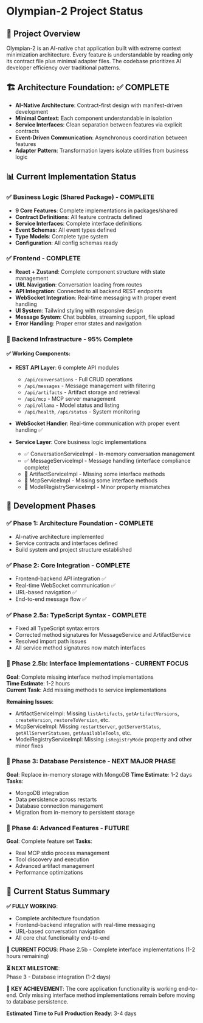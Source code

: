 # Olympian-2 Project Status

## 🎯 Project Overview

Olympian-2 is an AI-native chat application built with extreme context minimization architecture. Every feature is understandable by reading only its contract file plus minimal adapter files. The codebase prioritizes AI developer efficiency over traditional patterns.

## 🏗️ Architecture Foundation: ✅ COMPLETE

- **AI-Native Architecture**: Contract-first design with manifest-driven development
- **Minimal Context**: Each component understandable in isolation  
- **Service Interfaces**: Clean separation between features via explicit contracts
- **Event-Driven Communication**: Asynchronous coordination between features
- **Adapter Pattern**: Transformation layers isolate utilities from business logic

## 📊 Current Implementation Status

### ✅ Business Logic (Shared Package) - COMPLETE
- **9 Core Features**: Complete implementations in packages/shared
- **Contract Definitions**: All feature contracts defined
- **Service Interfaces**: Complete interface definitions  
- **Event Schemas**: All event types defined
- **Type Models**: Complete type system
- **Configuration**: All config schemas ready

### ✅ Frontend - COMPLETE
- **React + Zustand**: Complete component structure with state management
- **URL Navigation**: Conversation loading from routes
- **API Integration**: Connected to all backend REST endpoints
- **WebSocket Integration**: Real-time messaging with proper event handling
- **UI System**: Tailwind styling with responsive design
- **Message System**: Chat bubbles, streaming support, file upload
- **Error Handling**: Proper error states and navigation

### 🔧 Backend Infrastructure - 95% Complete

#### ✅ Working Components:
- **REST API Layer**: 6 complete API modules
  - `/api/conversations` - Full CRUD operations
  - `/api/messages` - Message management with filtering  
  - `/api/artifacts` - Artifact storage and retrieval
  - `/api/mcp` - MCP server management
  - `/api/ollama` - Model status and listing
  - `/api/health`, `/api/status` - System monitoring

- **WebSocket Handler**: Real-time communication with proper event handling ✅

- **Service Layer**: Core business logic implementations
  - ✅ ConversationServiceImpl - In-memory conversation management
  - ✅ MessageServiceImpl - Message handling (interface compliance complete)
  - 🔧 ArtifactServiceImpl - Missing some interface methods
  - 🔧 McpServiceImpl - Missing some interface methods  
  - 🔧 ModelRegistryServiceImpl - Minor property mismatches

## 🎯 Development Phases

### ✅ Phase 1: Architecture Foundation - COMPLETE
- AI-native architecture implemented
- Service contracts and interfaces defined
- Build system and project structure established

### ✅ Phase 2: Core Integration - COMPLETE  
- Frontend-backend API integration ✅
- Real-time WebSocket communication ✅
- URL-based navigation ✅
- End-to-end message flow ✅

### ✅ Phase 2.5a: TypeScript Syntax - COMPLETE
- Fixed all TypeScript syntax errors
- Corrected method signatures for MessageService and ArtifactService
- Resolved import path issues
- All service method signatures now match interfaces

### 🔧 Phase 2.5b: Interface Implementations - CURRENT FOCUS
**Goal**: Complete missing interface method implementations  
**Time Estimate**: 1-2 hours  
**Current Task**: Add missing methods to service implementations  

**Remaining Issues**:
- ArtifactServiceImpl: Missing `listArtifacts`, `getArtifactVersions`, `createVersion`, `restoreToVersion`, etc.
- McpServiceImpl: Missing `restartServer`, `getServerStatus`, `getAllServerStatuses`, `getAvailableTools`, etc.  
- ModelRegistryServiceImpl: Missing `isRegistryMode` property and other minor fixes

### 🚀 Phase 3: Database Persistence - NEXT MAJOR PHASE
**Goal**: Replace in-memory storage with MongoDB
**Time Estimate**: 1-2 days
**Tasks**:
- MongoDB integration
- Data persistence across restarts  
- Database connection management
- Migration from in-memory to persistent storage

### 🚀 Phase 4: Advanced Features - FUTURE
**Goal**: Complete feature set
**Tasks**:
- Real MCP stdio process management
- Tool discovery and execution
- Advanced artifact management
- Performance optimizations

## 🎯 Current Status Summary

**✅ FULLY WORKING**:
- Complete architecture foundation
- Frontend-backend integration with real-time messaging
- URL-based conversation navigation
- All core chat functionality end-to-end

**🔧 CURRENT FOCUS**:
Phase 2.5b - Complete interface implementations (1-2 hours remaining)

**⏳ NEXT MILESTONE**:  
Phase 3 - Database integration (1-2 days)

**🎉 KEY ACHIEVEMENT**:
The core application functionality is working end-to-end. Only missing interface method implementations remain before moving to database persistence.

**Estimated Time to Full Production Ready**: 3-4 days
